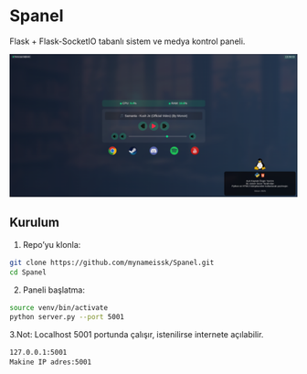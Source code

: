 # Spanel

Flask + Flask-SocketIO tabanlı sistem ve medya kontrol paneli.

![Spanel Görsel](images/im3.jpg)

## Kurulum

1. Repo’yu klonla:
```bash
git clone https://github.com/mynameissk/Spanel.git
cd Spanel
```
2. Paneli başlatma:
```bash
source venv/bin/activate
python server.py --port 5001
```
3.Not: Localhost 5001 portunda çalışır, istenilirse internete açılabilir.
```bash
127.0.0.1:5001
Makine IP adres:5001
```
